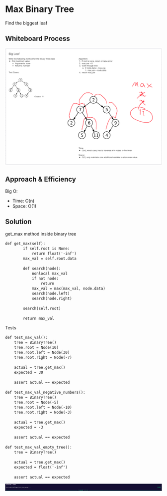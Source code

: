 # Max Binary Tree
<!-- Description of the challenge -->
Find the biggest leaf

## Whiteboard Process
<!-- Embedded whiteboard image -->
![Max Binary Tree Whiteboard](./binary_tree_max.png)

## Approach & Efficiency
<!-- What approach did you take? Why? What is the Big O space/time for this approach? -->

Big O:
- Time: O(n)
- Space: O(1)

## Solution
<!-- Show how to run your code, and examples of it in action -->
get_max method inside binary tree
```
def get_max(self):
        if self.root is None:
            return float('-inf')
        max_val = self.root.data

        def search(node):
            nonlocal max_val
            if not node:
                return
            max_val = max(max_val, node.data)
            search(node.left)
            search(node.right)

        search(self.root)

        return max_val
```

Tests
```
def test_max_val():
    tree = BinaryTree()
    tree.root = Node(10)
    tree.root.left = Node(30)
    tree.root.right = Node(-7)

    actual = tree.get_max()
    expected = 30

    assert actual == expected

def test_max_val_negative_numbers():
    tree = BinaryTree()
    tree.root = Node(-5)
    tree.root.left = Node(-10)
    tree.root.right = Node(-3)

    actual = tree.get_max()
    expected = -3

    assert actual == expected

def test_max_val_empty_tree():
    tree = BinaryTree()

    actual = tree.get_max()
    expected = float('-inf')

    assert actual == expected
```
![Max Binary Tree Tests](./binary_tree_max_tests.png)